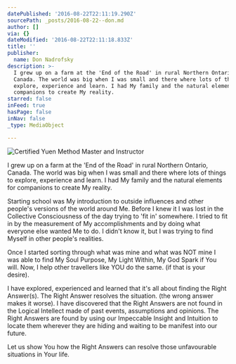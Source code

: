 ```yaml
---
datePublished: '2016-08-22T22:11:19.290Z'
sourcePath: _posts/2016-08-22--don.md
author: []
via: {}
dateModified: '2016-08-22T22:11:18.833Z'
title: ''
publisher:
  name: Don Nadrofsky
description: >-
  I grew up on a farm at the 'End of the Road' in rural Northern Ontario,
  Canada. The world was big when I was small and there where lots of things to
  explore, experience and learn. I had My family and the natural elements for
  companions to create My reality.
starred: false
inFeed: true
hasPage: false
inNav: false
_type: MediaObject

---
```

![Certified Yuen Method Master and Instructor](https://the-grid-user-content.s3-us-west-2.amazonaws.com/4dce831d-5799-4abf-bc73-e2e1b36d01ef.jpg)

I grew up on a farm at the 'End of the Road' in rural Northern Ontario, Canada. The world was big when I was small and there where lots of things to explore, experience and learn. I had My family and the natural elements for companions to create My reality.

Starting school was My introduction to outside influences and other people's versions of the world around Me. Before I knew it I was lost in the Collective Consciousness of the day trying to 'fit in' somewhere. I tried to fit in by the measurement of My accomplishments and by doing what everyone else wanted Me to do. I didn't know it, but I was trying to find Myself in other people's realities.

Once I started sorting through what was mine and what was NOT mine I was able to find My Soul Purpose, My Light Within, My God Spark if You will. Now, I help other travellers like YOU do the same. (if that is your desire).

I have explored, experienced and learned that it's all about finding the Right Answer(s). The Right Answer resolves the situation. (the wrong answer makes it worse). I have discovered that the Right Answers are not found in the Logical Intellect made of past events, assumptions and opinions. The Right Answers are found by using our Impeccable Insight and Intuition to locate them wherever they are hiding and waiting to be manifest into our future.

Let us show You how the Right Answers can resolve those unfavourable situations in Your life.